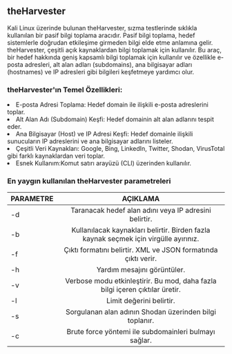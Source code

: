 ## theHarvester
Kali Linux üzerinde bulunan theHarvester, sızma testlerinde sıklıkla kullanılan bir pasif bilgi toplama aracıdır. Pasif bilgi toplama, hedef sistemlerle doğrudan etkileşime girmeden bilgi elde etme anlamına gelir.
theHarvester, çeşitli açık kaynaklardan bilgi toplamak için kullanılır. Bu araç, bir hedef hakkında geniş kapsamlı bilgi toplamak için kullanılır ve özellikle e-posta adresleri, alt alan adları (subdomains), ana bilgisayar adları (hostnames) ve IP adresleri gibi bilgileri keşfetmeye yardımcı olur. 

### theHarvester'ın Temel Özellikleri:
<li>E-posta Adresi Toplama: Hedef domain ile ilişkili e-posta adreslerini toplar.</li>
<li>Alt Alan Adı (Subdomain) Keşfi: Hedef domainin alt alan adlarını tespit eder.</li>
<li>Ana Bilgisayar (Host) ve IP Adresi Keşfi: Hedef domainle ilişkili sunucuların IP adreslerini ve ana bilgisayar adlarını listeler.</li>
<li>Çeşitli Veri Kaynakları: Google, Bing, LinkedIn, Twitter, Shodan, VirusTotal gibi farklı kaynaklardan veri toplar.</li>
<li>Esnek Kullanım:Komut satırı arayüzü (CLI) üzerinden kullanılır.</li>

### En yaygın kullanılan theHarvester parametreleri
| PARAMETRE | AÇIKLAMA | 
| :---         |     :---:      |       
| -d | Taranacak hedef alan adını veya IP adresini belirtir. |
| -b | Kullanılacak kaynakları belirtir. Birden fazla kaynak seçmek için virgülle ayırınız. |
| -f | Çıktı formatını belirtir. XML ve JSON formatında çıktı verir.|
| -h | Yardım mesajını görüntüler. |
| -v | Verbose modu etkinleştirir. Bu mod, daha fazla bilgi içeren çıktılar üretir. |
| -l | Limit değerini belirtir. |
| -s | Sorgulanan alan adının Shodan üzerinden bilgi toplanır. |
| -c | Brute force yöntemi ile subdomainleri bulmayı sağlar. |












 

